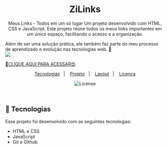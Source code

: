 <h1 align="center"> ZiLinks </h1>

<p align="center"> Meus Links - Todos em um só lugar
Um projeto desenvolvido com HTML, CSS e JavaScript. Este projeto reúne todos os meus links importantes em um único espaço, facilitando o acesso e a organização.

Além de ser uma solução prática, ele também faz parte do meu processo de aprendizado e evolução nas tecnologias web. 🚀
 <br/>
<img
          src="./assets/imgreadme.pnj.png" /></a>
</p>

[🔗CLIQUE AQUI PARA ACESSAR😍](https://lailaamorim.github.io/ZiDiscover/)

<p align="center">
  <a href="#-tecnologias">Tecnologias</a>&nbsp;&nbsp;&nbsp;|&nbsp;&nbsp;&nbsp;
  <a href="#-projeto">Projeto</a>&nbsp;&nbsp;&nbsp;|&nbsp;&nbsp;&nbsp;
  <a href="#-layout">Layout</a>&nbsp;&nbsp;&nbsp;|&nbsp;&nbsp;&nbsp;
  <a href="#memo-licença">Licença</a>
</p>

<p align="center">
  <img alt="License" src="https://img.shields.io/static/v1?label=license&message=MIT&color=49AA26&labelColor=000000">
</p>

<br>

## 🚀 Tecnologias

Esse projeto foi desenvolvido com as seguintes tecnologias:

- HTML e CSS
- JavaScript
- Git e Github


